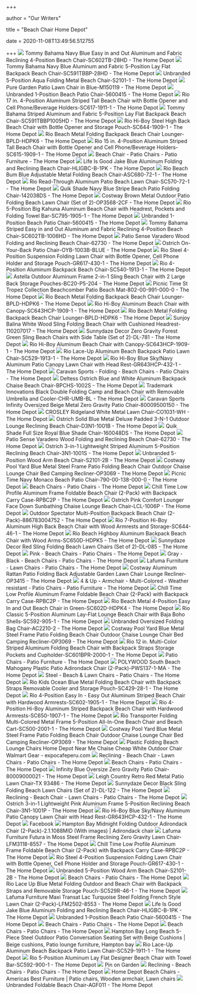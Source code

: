 +++
        
author = "Our Writers"
        
title = "Beach Chair Home Depot"
        
date = 2020-11-08T13:49:56.512755
        
+++
[ ![](https://images.homedepot-static.com/productImages/7abc687a-1785-424f-a9e6-8e70c91826e2/svn/tommy-bahama-navy-blue-tommy-bahama-beach-chairs-sc602tb-28hd-64_1000.jpg)](https://images.homedepot-static.com/productImages/7abc687a-1785-424f-a9e6-8e70c91826e2/svn/tommy-bahama-navy-blue-tommy-bahama-beach-chairs-sc602tb-28hd-64_1000.jpg) Tommy Bahama Navy Blue Easy in and Out Aluminum and Fabric Reclining  4-Position Beach Chair-SC602TB-28HD - The Home Depot
[ ![](https://images.homedepot-static.com/productImages/b0b07f32-b19e-45b7-a885-b3b8f3c4c02a/svn/tommy-bahama-navy-blue-tommy-bahama-beach-chairs-sc591tbbp-28hd-64_1000.jpg)](https://images.homedepot-static.com/productImages/b0b07f32-b19e-45b7-a885-b3b8f3c4c02a/svn/tommy-bahama-navy-blue-tommy-bahama-beach-chairs-sc591tbbp-28hd-64_1000.jpg) Tommy Bahama Navy Blue Aluminum and Fabric 5-Position Lay Flat Backpack Beach  Chair-SC591TBBP-28HD - The Home Depot
[ ![](https://images.homedepot-static.com/productImages/0fa35061-5261-489e-a8c7-78ae05ed0666/svn/aqua-beach-chairs-s2101-1-64_1000.jpg)](https://images.homedepot-static.com/productImages/0fa35061-5261-489e-a8c7-78ae05ed0666/svn/aqua-beach-chairs-s2101-1-64_1000.jpg) Unbranded 5-Position Aqua Folding Metal Beach Chair-S2101-1 - The Home Depot
[ ![](https://images.homedepot-static.com/productImages/6109f7b3-437c-41f9-804f-97aa0c8e1dfb/svn/blue-pure-garden-beach-chairs-m150119-64_600.jpg)](https://images.homedepot-static.com/productImages/6109f7b3-437c-41f9-804f-97aa0c8e1dfb/svn/blue-pure-garden-beach-chairs-m150119-64_600.jpg) Pure Garden Patio Lawn Chair in Blue-M150119 - The Home Depot
[ ![](https://images.homedepot-static.com/productImages/f62dfc41-d408-40fe-a9ed-f647a446c0d7/svn/red-blue-beach-chairs-5600415-64_1000.jpg)](https://images.homedepot-static.com/productImages/f62dfc41-d408-40fe-a9ed-f647a446c0d7/svn/red-blue-beach-chairs-5600415-64_1000.jpg) Unbranded 1-Position Beach Patio Chair-5600415 - The Home Depot
[ ![](https://images.homedepot-static.com/productImages/0dcf6a8e-50f3-4966-ae2c-04bb6b1001de/svn/multi-rio-beach-chairs-sc617-1911-1-64_600.jpg)](https://images.homedepot-static.com/productImages/0dcf6a8e-50f3-4966-ae2c-04bb6b1001de/svn/multi-rio-beach-chairs-sc617-1911-1-64_600.jpg) Rio 17 in. 4-Position Aluminum Striped Tall Beach Chair with Bottle Opener  and Cell Phone/Beverage Holders-SC617-1911-1 - The Home Depot
[ ![](https://images.homedepot-static.com/productImages/7798b020-e9e5-4437-9e24-99dbca8c26a6/svn/tommy-bahama-striped-tommy-bahama-beach-chairs-sc591tbbp1005hd-64_1000.jpg)](https://images.homedepot-static.com/productImages/7798b020-e9e5-4437-9e24-99dbca8c26a6/svn/tommy-bahama-striped-tommy-bahama-beach-chairs-sc591tbbp1005hd-64_1000.jpg) Tommy Bahama Striped Aluminum and Fabric 5-Position Lay Flat Backpack Beach  Chair-SC591TBBP1005HD - The Home Depot
[ ![](https://images.homedepot-static.com/productImages/17a0065c-3354-4ac4-be70-b691a8d6776b/svn/multi-rio-beach-chairs-sc644-1909-1-64_600.jpg)](https://images.homedepot-static.com/productImages/17a0065c-3354-4ac4-be70-b691a8d6776b/svn/multi-rio-beach-chairs-sc644-1909-1-64_600.jpg) Rio Hi-Boy Steel High Back Beach Chair with Bottle Opener and Storage  Pouch-SC644-1909-1 - The Home Depot
[ ![](https://images.homedepot-static.com/productImages/075edc66-2251-469a-83fb-172696cf7592/svn/blue-with-yellow-stripe-rio-beach-beach-chairs-bpld-hdpk6-64_1000.jpg)](https://images.homedepot-static.com/productImages/075edc66-2251-469a-83fb-172696cf7592/svn/blue-with-yellow-stripe-rio-beach-beach-chairs-bpld-hdpk6-64_1000.jpg) Rio Beach Metal Folding Backpack Beach Chair Lounger-BPLD-HDPK6 - The Home  Depot
[ ![](https://images.homedepot-static.com/productImages/2409b42c-4446-4524-900d-1b419dd348e6/svn/multi-rio-beach-chairs-sc615-1909-1-64_600.jpg)](https://images.homedepot-static.com/productImages/2409b42c-4446-4524-900d-1b419dd348e6/svn/multi-rio-beach-chairs-sc615-1909-1-64_600.jpg) Rio 15 in. 4-Position Aluminum Striped Tall Beach Chair with Bottle Opener  and Cell Phone/Beverage Holders-SC615-1909-1 - The Home Depot
[ ![](https://images.homedepot-static.com/catalog/productImages/300/92/92135b8d-22b0-4d31-a3b5-f037cd41b288_300.jpg)](https://images.homedepot-static.com/catalog/productImages/300/92/92135b8d-22b0-4d31-a3b5-f037cd41b288_300.jpg) Beach Chair - Patio Chairs - Patio Furniture - The Home Depot
[ ![](https://images.homedepot-static.com/productImages/3f5b7b2a-43b9-43ec-8d19-4cee5323f3df/svn/silver-life-is-good-beach-chairs-hligbc-b-1pk-64_600.jpg)](https://images.homedepot-static.com/productImages/3f5b7b2a-43b9-43ec-8d19-4cee5323f3df/svn/silver-life-is-good-beach-chairs-hligbc-b-1pk-64_600.jpg) Life Is Good Jake Blue Aluminum Folding and Reclining Beach Chair-HLIGBC-B-1PK  - The Home Depot
[ ![](https://images.homedepot-static.com/productImages/77fd727a-9b37-4ebe-8c17-9d373c51814b/svn/blue-rio-beach-chairs-asc680-72-1-64_600.jpg)](https://images.homedepot-static.com/productImages/77fd727a-9b37-4ebe-8c17-9d373c51814b/svn/blue-rio-beach-chairs-asc680-72-1-64_600.jpg) Rio Beach Bum Blue Adjustable Metal Folding Beach Chair-ASC680-72-1 - The Home  Depot
[ ![](https://images.homedepot-static.com/productImages/aa8398df-c319-490a-bd1a-06bf4e3cac16/svn/turquoise-rio-beach-chairs-sc570-72-1-64_600.jpg)](https://images.homedepot-static.com/productImages/aa8398df-c319-490a-bd1a-06bf4e3cac16/svn/turquoise-rio-beach-chairs-sc570-72-1-64_600.jpg) Rio Read-Through Aluminum Patio Beach Lawn Chair-SC570-72-1 - The Home Depot
[ ![](https://images.homedepot-static.com/productImages/79899fa1-e4a2-496a-9463-21040f2a1ca3/svn/navy-blue-quik-shade-beach-chairs-142038ds-64_1000.jpg)](https://images.homedepot-static.com/productImages/79899fa1-e4a2-496a-9463-21040f2a1ca3/svn/navy-blue-quik-shade-beach-chairs-142038ds-64_1000.jpg) Quik Shade Navy Blue Stripe Beach Patio Folding Chair-142038DS - The Home  Depot
[ ![](https://images.homedepot-static.com/productImages/2e4b0813-51f1-4396-b541-0978e4f5587e/svn/brown-costway-beach-chairs-op3568-2cf-64_600.jpg)](https://images.homedepot-static.com/productImages/2e4b0813-51f1-4396-b541-0978e4f5587e/svn/brown-costway-beach-chairs-op3568-2cf-64_600.jpg) Costway Brown Metal Outdoor Patio Folding Beach Lawn Chair (Set of  2)-OP3568-2CF - The Home Depot
[ ![](https://images.homedepot-static.com/productImages/3120e4a0-eea7-40f2-9310-12d937a1dfbb/svn/multi-rio-beach-chairs-sc795-1905-1-64_600.jpg)](https://images.homedepot-static.com/productImages/3120e4a0-eea7-40f2-9310-12d937a1dfbb/svn/multi-rio-beach-chairs-sc795-1905-1-64_600.jpg) Rio 5-Position Big Kahuna Aluminum Beach Chair with Headrest, Pockets and  Folding Towel Bar-SC795-1905-1 - The Home Depot
[ ![](https://images.homedepot-static.com/productImages/5b7b59a4-3968-4c2b-8ce7-b96255f4c24e/svn/red-blue-beach-chairs-5600415-40_600.jpg)](https://images.homedepot-static.com/productImages/5b7b59a4-3968-4c2b-8ce7-b96255f4c24e/svn/red-blue-beach-chairs-5600415-40_600.jpg) Unbranded 1-Position Beach Patio Chair-5600415 - The Home Depot
[ ![](https://images.homedepot-static.com/productImages/954a8a28-ff59-4945-acbd-41cce2e72c80/svn/tommy-bahama-striped-tommy-bahama-beach-chairs-sc602tb-1006hd-64_1000.jpg)](https://images.homedepot-static.com/productImages/954a8a28-ff59-4945-acbd-41cce2e72c80/svn/tommy-bahama-striped-tommy-bahama-beach-chairs-sc602tb-1006hd-64_1000.jpg) Tommy Bahama Striped Easy in and Out Aluminum and Fabric Reclining  4-Position Beach Chair-SC602TB-1006HD - The Home Depot
[ ![](https://images.homedepot-static.com/productImages/81319350-594d-4589-be75-30f17623393c/svn/finished-wood-patio-sense-beach-chairs-62730-64_1000.jpg)](https://images.homedepot-static.com/productImages/81319350-594d-4589-be75-30f17623393c/svn/finished-wood-patio-sense-beach-chairs-62730-64_1000.jpg) Patio Sense Varadero Wood Folding and Reclining Beach Chair-62730 - The Home  Depot
[ ![](https://images.homedepot-static.com/productImages/52f216cc-39da-4e17-93fe-94efe6677a8b/svn/blue-ostrich-camping-chairs-oyb-1003b-blue-64_1000.jpg)](https://images.homedepot-static.com/productImages/52f216cc-39da-4e17-93fe-94efe6677a8b/svn/blue-ostrich-camping-chairs-oyb-1003b-blue-64_1000.jpg) Ostrich On-Your-Back Patio Chair-OYB-1003B-BLUE - The Home Depot
[ ![](https://images.homedepot-static.com/productImages/eed8bf74-ff11-4628-adc9-d35b31cd09a1/svn/charcoal-oxblood-rio-beach-chairs-gr617-430-1-64_600.jpg)](https://images.homedepot-static.com/productImages/eed8bf74-ff11-4628-adc9-d35b31cd09a1/svn/charcoal-oxblood-rio-beach-chairs-gr617-430-1-64_600.jpg) Rio Steel 4-Position Suspension Folding Lawn Chair with Bottle Opener, Cell  Phone Holder and Storage Pouch-GR617-430-1 - The Home Depot
[ ![](https://images.homedepot-static.com/productImages/4447943c-e7cb-446f-953f-d9b0add26ea8/svn/blue-rio-beach-chairs-sc540-1913-1-64_600.jpg)](https://images.homedepot-static.com/productImages/4447943c-e7cb-446f-953f-d9b0add26ea8/svn/blue-rio-beach-chairs-sc540-1913-1-64_600.jpg) Rio 4-Position Aluminum Backpack Beach Chair-SC540-1913-1 - The Home Depot
[ ![](https://images.homedepot-static.com/productImages/76d68624-e84b-4e19-b545-40c1b8a117f8/svn/aluminum-astella-beach-chairs-bc20-p5-204-64_600.jpg)](https://images.homedepot-static.com/productImages/76d68624-e84b-4e19-b545-40c1b8a117f8/svn/aluminum-astella-beach-chairs-bc20-p5-204-64_600.jpg) Astella Outdoor Aluminum Frame 2-in-1 Sling Beach Chair with 2 Large Back  Storage Pouches-BC20-P5-204 - The Home Depot
[ ![](https://images.homedepot-static.com/productImages/afad7e8a-efeb-4d15-adfa-fb5156df4f23/svn/blue-picnic-time-beach-chairs-802-00-991-000-0-64_1000.jpg)](https://images.homedepot-static.com/productImages/afad7e8a-efeb-4d15-adfa-fb5156df4f23/svn/blue-picnic-time-beach-chairs-802-00-991-000-0-64_1000.jpg) Picnic Time St Tropez Collection Beachcomber Patio Beach  Mat-802-00-991-000-0 - The Home Depot
[ ![](https://images.homedepot-static.com/productImages/9e57de3a-c143-430a-8d32-23ce6579ee3c/svn/blue-with-yellow-stripe-rio-beach-beach-chairs-bpld-hdpk6-e1_600.jpg)](https://images.homedepot-static.com/productImages/9e57de3a-c143-430a-8d32-23ce6579ee3c/svn/blue-with-yellow-stripe-rio-beach-beach-chairs-bpld-hdpk6-e1_600.jpg) Rio Beach Metal Folding Backpack Beach Chair Lounger-BPLD-HDPK6 - The Home  Depot
[ ![](https://images.homedepot-static.com/productImages/7db3179c-5dd5-4535-a058-cd9489695242/svn/multi-rio-beach-chairs-sc643hcp-1909-1-64_600.jpg)](https://images.homedepot-static.com/productImages/7db3179c-5dd5-4535-a058-cd9489695242/svn/multi-rio-beach-chairs-sc643hcp-1909-1-64_600.jpg) Rio Hi-Boy Aluminum Beach Chair with Canopy-SC643HCP-1909-1 - The Home Depot
[ ![](https://images.homedepot-static.com/productImages/d803af8f-e8b9-4722-9631-d8e87260383a/svn/blue-with-yellow-stripe-rio-beach-beach-chairs-bpld-hdpk6-c3_600.jpg)](https://images.homedepot-static.com/productImages/d803af8f-e8b9-4722-9631-d8e87260383a/svn/blue-with-yellow-stripe-rio-beach-beach-chairs-bpld-hdpk6-c3_600.jpg) Rio Beach Metal Folding Backpack Beach Chair Lounger-BPLD-HDPK6 - The Home  Depot
[ ![](https://images.homedepot-static.com/productImages/efccb333-1d4d-496f-92f0-c26e8c93e5ce/svn/multi-colored-sunjoy-beach-chairs-110207017-64_600.jpg)](https://images.homedepot-static.com/productImages/efccb333-1d4d-496f-92f0-c26e8c93e5ce/svn/multi-colored-sunjoy-beach-chairs-110207017-64_600.jpg) Sunjoy Balina White Wood Sling Folding Beach Chair with Cushioned  Headrest-110207017 - The Home Depot
[ ![](https://images.homedepot-static.com/productImages/d383eff7-0191-4ab3-b488-7c68612341b6/svn/forest-green-sunnydaze-decor-beach-chairs-dl-781-64_600.jpg)](https://images.homedepot-static.com/productImages/d383eff7-0191-4ab3-b488-7c68612341b6/svn/forest-green-sunnydaze-decor-beach-chairs-dl-781-64_600.jpg) Sunnydaze Decor Zero Gravity Forest Green Sling Beach Chairs with Side  Table (Set of 2)-DL-781 - The Home Depot
[ ![](https://images.homedepot-static.com/productImages/6991e38d-5485-4ac6-9c8e-611170846e23/svn/multi-rio-beach-chairs-sc643hcp-1909-1-e1_600.jpg)](https://images.homedepot-static.com/productImages/6991e38d-5485-4ac6-9c8e-611170846e23/svn/multi-rio-beach-chairs-sc643hcp-1909-1-e1_600.jpg) Rio Hi-Boy Aluminum Beach Chair with Canopy-SC643HCP-1909-1 - The Home Depot
[ ![](https://images.homedepot-static.com/productImages/4668a4a6-9049-4803-9531-e8aa22a75292/svn/blue-rio-beach-chairs-sc529-1913-1-64_1000.jpg)](https://images.homedepot-static.com/productImages/4668a4a6-9049-4803-9531-e8aa22a75292/svn/blue-rio-beach-chairs-sc529-1913-1-64_1000.jpg) Rio Lace-Up Aluminum Beach Backpack Patio Lawn Chair-SC529-1913-1 - The Home  Depot
[ ![](https://images.homedepot-static.com/productImages/12670167-5abe-4860-bd7e-f67feffdbf1b/svn/blue-sky-navy-rio-beach-chairs-gr643hcp-432-1-64_600.jpg)](https://images.homedepot-static.com/productImages/12670167-5abe-4860-bd7e-f67feffdbf1b/svn/blue-sky-navy-rio-beach-chairs-gr643hcp-432-1-64_600.jpg) Rio Hi-Boy Blue Sky/Navy Aluminum Patio Canopy Lawn Chair with Head  Rest-GR643HCP-432-1 - The Home Depot
[ ![](https://images.homedepot-static.com/productImages/ff07cc8f-6536-4dc2-af2c-d2e65997d23b/svn/beige-caravan-sports-beach-chairs-zgl01151-64_1000.jpg)](https://images.homedepot-static.com/productImages/ff07cc8f-6536-4dc2-af2c-d2e65997d23b/svn/beige-caravan-sports-beach-chairs-zgl01151-64_1000.jpg) Caravan Sports - Folding - Beach Chairs - Patio Chairs - The Home Depot
[ ![](https://images.homedepot-static.com/productImages/2243de14-a6d8-4c97-a8b4-22d5463ea2d7/svn/blue-and-white-deltess-beach-chairs-bpchs-1002s-c3_600.jpg)](https://images.homedepot-static.com/productImages/2243de14-a6d8-4c97-a8b4-22d5463ea2d7/svn/blue-and-white-deltess-beach-chairs-bpchs-1002s-c3_600.jpg) Deltess Ostrich Blue and White Aluminum Backpack Chaise Beach Chair-BPCHS-1002S  - The Home Depot
[ ![](https://images.homedepot-static.com/productImages/52dc608f-23c6-4870-96b1-e683721d6fa9/svn/black-trademark-innovations-camping-chairs-chr-umb-bl-64_1000.jpg)](https://images.homedepot-static.com/productImages/52dc608f-23c6-4870-96b1-e683721d6fa9/svn/black-trademark-innovations-camping-chairs-chr-umb-bl-64_1000.jpg) Trademark Innovations Black Double Folding Camp and Beach Chair with  Removable Umbrella and Cooler-CHR-UMB-BL - The Home Depot
[ ![](https://images.homedepot-static.com/productImages/a21ef1a5-9cc5-4637-8df0-455163ff26f3/svn/beige-caravan-sports-beach-chairs-80009500150-64_600.jpg)](https://images.homedepot-static.com/productImages/a21ef1a5-9cc5-4637-8df0-455163ff26f3/svn/beige-caravan-sports-beach-chairs-80009500150-64_600.jpg) Caravan Sports Infinity Oversized Beige Metal Zero Gravity Patio Chair-80009500150  - The Home Depot
[ ![](https://images.homedepot-static.com/productImages/91037196-1194-4c02-bbcf-fc5a404ee568/svn/white-crosley-beach-chairs-co1031-wh-64_600.jpg)](https://images.homedepot-static.com/productImages/91037196-1194-4c02-bbcf-fc5a404ee568/svn/white-crosley-beach-chairs-co1031-wh-64_600.jpg) CROSLEY Ridgeland White Metal Lawn Chair-CO1031-WH - The Home Depot
[ ![](https://images.homedepot-static.com/productImages/938890fe-1654-47ae-9d85-440ccaf2e010/svn/blue-ostrich-beach-chairs-d3n1-1001b-64_600.jpg)](https://images.homedepot-static.com/productImages/938890fe-1654-47ae-9d85-440ccaf2e010/svn/blue-ostrich-beach-chairs-d3n1-1001b-64_600.jpg) Ostrich Solid Blue Metal Deluxe Padded 3-N-1 Outdoor Lounge Reclining Beach  Chair-D3N1-1001B - The Home Depot
[ ![](https://images.homedepot-static.com/productImages/e98f93a2-fc3d-44c7-a0a5-523b4df7e483/svn/blue-quik-shade-camping-chairs-160048ds-64_600.jpg)](https://images.homedepot-static.com/productImages/e98f93a2-fc3d-44c7-a0a5-523b4df7e483/svn/blue-quik-shade-camping-chairs-160048ds-64_600.jpg) Quik Shade Full Size Royal Blue Shade Chair-160048DS - The Home Depot
[ ![](https://images.homedepot-static.com/productImages/fdc25451-8d47-4f6b-9122-467751f7cb49/svn/finished-wood-patio-sense-beach-chairs-62730-c3_600.jpg)](https://images.homedepot-static.com/productImages/fdc25451-8d47-4f6b-9122-467751f7cb49/svn/finished-wood-patio-sense-beach-chairs-62730-c3_600.jpg) Patio Sense Varadero Wood Folding and Reclining Beach Chair-62730 - The Home  Depot
[ ![](https://images.homedepot-static.com/productImages/13327614-9374-46e8-adaf-d21cee4a54d0/svn/stripes-ostrich-beach-chairs-3n1-1001s-64_600.jpg)](https://images.homedepot-static.com/productImages/13327614-9374-46e8-adaf-d21cee4a54d0/svn/stripes-ostrich-beach-chairs-3n1-1001s-64_600.jpg) Ostrich 3-in-1 Lightweight Striped Aluminum 5-Position Reclining Beach Chair-3N1-1001S  - The Home Depot
[ ![](https://images.homedepot-static.com/productImages/1bf553bf-dd3f-492e-8b49-d6a06f8b2f6e/svn/shiny-beach-chairs-s2101-2b-e1_600.jpg)](https://images.homedepot-static.com/productImages/1bf553bf-dd3f-492e-8b49-d6a06f8b2f6e/svn/shiny-beach-chairs-s2101-2b-e1_600.jpg) Unbranded 5-Position Wood Arm Beach Chair-S2101-2B - The Home Depot
[ ![](https://images.homedepot-static.com/productImages/7361c3ba-5c14-4704-8cf8-c458f1cafd1c/svn/blue-costway-beach-chairs-op3069-64_600.jpg)](https://images.homedepot-static.com/productImages/7361c3ba-5c14-4704-8cf8-c458f1cafd1c/svn/blue-costway-beach-chairs-op3069-64_600.jpg) Costway Pool Yard Blue Metal Steel Frame Patio Folding Beach Chair Outdoor  Chaise Lounge Chair Bed Camping Recliner-OP3069 - The Home Depot
[ ![](https://images.homedepot-static.com/productImages/79d5c1d3-9a44-4f5e-a8d0-a56b13fe03c8/svn/navy-picnic-time-beach-chairs-790-00-138-000-0-64_600.jpg)](https://images.homedepot-static.com/productImages/79d5c1d3-9a44-4f5e-a8d0-a56b13fe03c8/svn/navy-picnic-time-beach-chairs-790-00-138-000-0-64_600.jpg) Picnic Time Navy Monaco Beach Patio Chair-790-00-138-000-0 - The Home Depot
[ ![](https://images.homedepot-static.com/productImages/810d6a70-de11-46b6-a816-af8c7e97b239/svn/charcoal-oxblood-rio-beach-chairs-gr643hcp-430-1-64_400.jpg)](https://images.homedepot-static.com/productImages/810d6a70-de11-46b6-a816-af8c7e97b239/svn/charcoal-oxblood-rio-beach-chairs-gr643hcp-430-1-64_400.jpg) Beach Chairs - Patio Chairs - The Home Depot
[ ![](https://images.homedepot-static.com/productImages/4e713510-cfb5-4ded-8c2d-94c0890b7f67/svn/orange-grey-chill-time-beach-chairs-rpbc2p-64_600.jpg)](https://images.homedepot-static.com/productImages/4e713510-cfb5-4ded-8c2d-94c0890b7f67/svn/orange-grey-chill-time-beach-chairs-rpbc2p-64_600.jpg) Chill Time Low Profile Aluminum Frame Foldable Beach Chair (2-Pack) with  Backpack Carry Case-RPBC2P - The Home Depot
[ ![](https://images.homedepot-static.com/productImages/bfa56ea6-8a9b-4302-bc5f-9ea4776230bd/svn/pink-ostrich-beach-chairs-lcl-1006p-c3_600.jpg)](https://images.homedepot-static.com/productImages/bfa56ea6-8a9b-4302-bc5f-9ea4776230bd/svn/pink-ostrich-beach-chairs-lcl-1006p-c3_600.jpg) Ostrich Pink Comfort Lounger Face Down Sunbathing Chaise Lounge Beach Chair-LCL-1006P  - The Home Depot
[ ![](https://images.homedepot-static.com/productImages/b861f3ab-4eb0-49d0-897e-598ece62197d/svn/blue-outdoor-spectator-camping-chairs-886783004752-4f_600.jpg)](https://images.homedepot-static.com/productImages/b861f3ab-4eb0-49d0-897e-598ece62197d/svn/blue-outdoor-spectator-camping-chairs-886783004752-4f_600.jpg) Outdoor Spectator Multi-Position Backpack Beach Chair (2-Pack)-886783004752  - The Home Depot
[ ![](https://images.homedepot-static.com/productImages/bb7b0ba0-cba8-4a7f-b729-2b4d911b97af/svn/blue-rio-beach-chairs-sc644-46-1-4f_600.jpg)](https://images.homedepot-static.com/productImages/bb7b0ba0-cba8-4a7f-b729-2b4d911b97af/svn/blue-rio-beach-chairs-sc644-46-1-4f_600.jpg) Rio 7-Position Hi-Boy Aluminum High Back Beach Chair with Wood Armrests and  Storage-SC644-46-1 - The Home Depot
[ ![](https://images.homedepot-static.com/productImages/7d159f18-bc6e-45e0-aee4-8954ed39ed4b/svn/striped-blue-and-green-rio-beach-beach-chairs-sc650d-hdpk5-64_600.jpg)](https://images.homedepot-static.com/productImages/7d159f18-bc6e-45e0-aee4-8954ed39ed4b/svn/striped-blue-and-green-rio-beach-beach-chairs-sc650d-hdpk5-64_600.jpg) Rio Beach Highboy Aluminum Backpack Beach Chair with Wood Arms-SC650D-HDPK5  - The Home Depot
[ ![](https://images.homedepot-static.com/productImages/7ce78589-ec7e-4ff7-b024-aeb63ab1c599/svn/red-sunnydaze-decor-beach-chairs-dl-085-64_600.jpg)](https://images.homedepot-static.com/productImages/7ce78589-ec7e-4ff7-b024-aeb63ab1c599/svn/red-sunnydaze-decor-beach-chairs-dl-085-64_600.jpg) Sunnydaze Decor Red Sling Folding Beach Lawn Chairs (Set of 2)-DL-085 - The Home  Depot
[ ![](https://images.homedepot-static.com/productImages/2d093e43-b587-48a2-b592-ee723136dc31/svn/magnolia-light-pink-grey-beach-chairs-lfm2502-9269-64_400.jpg)](https://images.homedepot-static.com/productImages/2d093e43-b587-48a2-b592-ee723136dc31/svn/magnolia-light-pink-grey-beach-chairs-lfm2502-9269-64_400.jpg) Pink - Beach Chairs - Patio Chairs - The Home Depot
[ ![](https://images.homedepot-static.com/productImages/6ab26861-dc0b-46ae-90c6-8d6c5a10797a/svn/grey-beach-chairs-80009000122-64_400_compressed.jpg)](https://images.homedepot-static.com/productImages/6ab26861-dc0b-46ae-90c6-8d6c5a10797a/svn/grey-beach-chairs-80009000122-64_400_compressed.jpg) Gray - Black - Beach Chairs - Patio Chairs - The Home Depot
[ ![](https://images.homedepot-static.com/productImages/b93536e5-95ec-4882-9339-c9ee68df2512/svn/seigle-beige-lafuma-furniture-beach-chairs-lfm4023-8548-64_400_compressed.jpg)](https://images.homedepot-static.com/productImages/b93536e5-95ec-4882-9339-c9ee68df2512/svn/seigle-beige-lafuma-furniture-beach-chairs-lfm4023-8548-64_400_compressed.jpg) Lafuma Furniture - Lawn Chairs - Patio Chairs - The Home Depot
[ ![](https://images.homedepot-static.com/productImages/cce74250-2849-4ea1-b4e0-579b49b8083d/svn/brown-costway-beach-chairs-op3415-64_1000.jpg)](https://images.homedepot-static.com/productImages/cce74250-2849-4ea1-b4e0-579b49b8083d/svn/brown-costway-beach-chairs-op3415-64_1000.jpg) Costway Aluminum Rattan Patio Folding Back Adjustable Garden Lawn Chair  Lounge Recliner-OP3415 - The Home Depot
[ ![](https://images.homedepot-static.com/productImages/13c3aad4-3780-4896-8234-e4f24861c737/svn/blue-red-stripe-rio-beach-chairs-abpl-1614-1-64_400_compressed.jpg)](https://images.homedepot-static.com/productImages/13c3aad4-3780-4896-8234-e4f24861c737/svn/blue-red-stripe-rio-beach-chairs-abpl-1614-1-64_400_compressed.jpg) 4 & Up - Armchair - Multi-Colored - Weather resistant - Patio Chairs -  Patio Furniture - The Home Depot
[ ![](https://images.homedepot-static.com/productImages/d09017dd-dfec-448d-8747-ca455d0ff605/svn/orange-grey-chill-time-beach-chairs-rpbc2p-e1_600.jpg)](https://images.homedepot-static.com/productImages/d09017dd-dfec-448d-8747-ca455d0ff605/svn/orange-grey-chill-time-beach-chairs-rpbc2p-e1_600.jpg) Chill Time Low Profile Aluminum Frame Foldable Beach Chair (2-Pack) with  Backpack Carry Case-RPBC2P - The Home Depot
[ ![](https://images.homedepot-static.com/productImages/13185216-1ca8-4563-8721-f114a2144a1d/svn/green-rio-beach-beach-chairs-sc602d-hdpk4-64_600.jpg)](https://images.homedepot-static.com/productImages/13185216-1ca8-4563-8721-f114a2144a1d/svn/green-rio-beach-beach-chairs-sc602d-hdpk4-64_600.jpg) Rio Beach Metal 4-Position Easy In and Out Beach Chair in  Green-SC602D-HDPK4 - The Home Depot
[ ![](https://images.homedepot-static.com/productImages/28cde3f6-a971-4b37-927e-922ba78872d7/svn/multi-rio-beach-chairs-sc592-905-1-64_600.jpg)](https://images.homedepot-static.com/productImages/28cde3f6-a971-4b37-927e-922ba78872d7/svn/multi-rio-beach-chairs-sc592-905-1-64_600.jpg) Rio Classic 5-Position Aluminum Lay-Flat Lounge Beach Chair with Baja Boho  Shells-SC592-905-1 - The Home Depot
[ ![](https://images.homedepot-static.com/productImages/c4a3eb3b-d022-43e7-8805-6382d7f0f4b5/svn/sliver-gery-camping-chairs-ac2210-2-e1_600.jpg)](https://images.homedepot-static.com/productImages/c4a3eb3b-d022-43e7-8805-6382d7f0f4b5/svn/sliver-gery-camping-chairs-ac2210-2-e1_600.jpg) Unbranded Oversized Folding Bag Chair-AC2210-2 - The Home Depot
[ ![](https://images.homedepot-static.com/productImages/b257dfe6-4dea-4b3f-93c1-b81838cb4d99/svn/blue-costway-beach-chairs-op3069-66_600.jpg)](https://images.homedepot-static.com/productImages/b257dfe6-4dea-4b3f-93c1-b81838cb4d99/svn/blue-costway-beach-chairs-op3069-66_600.jpg) Costway Pool Yard Blue Metal Steel Frame Patio Folding Beach Chair Outdoor  Chaise Lounge Chair Bed Camping Recliner-OP3069 - The Home Depot
[ ![](https://images.homedepot-static.com/productImages/fa742fa6-8fae-44a1-bf88-0a17fdad849a/svn/multi-colored-rio-beach-chairs-sc601bpr-2000-1-64_600.jpg)](https://images.homedepot-static.com/productImages/fa742fa6-8fae-44a1-bf88-0a17fdad849a/svn/multi-colored-rio-beach-chairs-sc601bpr-2000-1-64_600.jpg) Rio 12 in. Multi-Color Striped Aluminum Folding Beach Chair with Backpack  Straps Storage Pockets and Cupholder-SC601BPR-2000-1 - The Home Depot
[ ![](https://contentgrid.homedepot-static.com/hdus/en_US/DTCCOMNEW/fetch/FetchRules/PLP_Banner_PartialGroup/Outdoors/chairs-adirondack-2019-e.png)](https://contentgrid.homedepot-static.com/hdus/en_US/DTCCOMNEW/fetch/FetchRules/PLP_Banner_PartialGroup/Outdoors/chairs-adirondack-2019-e.png) Patio Chairs - Patio Furniture - The Home Depot
[ ![](https://images.homedepot-static.com/productImages/533e2440-a613-4929-ba25-fa1355a1cb4d/svn/polywood-plastic-adirondack-chairs-pws137-1-ma-64_1000.jpg)](https://images.homedepot-static.com/productImages/533e2440-a613-4929-ba25-fa1355a1cb4d/svn/polywood-plastic-adirondack-chairs-pws137-1-ma-64_1000.jpg) POLYWOOD South Beach Mahogany Plastic Patio Adirondack Chair  (2-Pack)-PWS137-1-MA - The Home Depot
[ ![](https://images.homedepot-static.com/productImages/bde5e203-3cfc-4ffc-9dde-cbe5163bcec8/svn/silver-beach-lawn-chairs-sc591tbbp-46-6-64_1000.jpg)](https://images.homedepot-static.com/productImages/bde5e203-3cfc-4ffc-9dde-cbe5163bcec8/svn/silver-beach-lawn-chairs-sc591tbbp-46-6-64_1000.jpg) Steel - Beach & Lawn Chairs - Patio Chairs - The Home Depot
[ ![](https://images.homedepot-static.com/productImages/8c13a032-0b69-4734-817b-2986cecf9ca9/svn/ocean-blue-rio-beach-chairs-sc429-28-1-64_600.jpg)](https://images.homedepot-static.com/productImages/8c13a032-0b69-4734-817b-2986cecf9ca9/svn/ocean-blue-rio-beach-chairs-sc429-28-1-64_600.jpg) Rio Kids Ocean Blue Metal Folding Beach Chair with Backpack Straps  Removable Cooler and Storage Pouch-SC429-28-1 - The Home Depot
[ ![](https://images.homedepot-static.com/productImages/66d8682b-492a-4f87-ac47-0e1e3eb9fe2e/svn/multi-rio-beach-chairs-sc602-1905-1-64_600.jpg)](https://images.homedepot-static.com/productImages/66d8682b-492a-4f87-ac47-0e1e3eb9fe2e/svn/multi-rio-beach-chairs-sc602-1905-1-64_600.jpg) Rio 4-Position Easy In - Easy Out Aluminum Striped Beach Chair with  Hardwood Armrests-SC602-1905-1 - The Home Depot
[ ![](https://images.homedepot-static.com/productImages/688d8b1f-9fcb-42ad-90bc-2289f21871a5/svn/multi-rio-beach-chairs-sc650-1907-1-64_600.jpg)](https://images.homedepot-static.com/productImages/688d8b1f-9fcb-42ad-90bc-2289f21871a5/svn/multi-rio-beach-chairs-sc650-1907-1-64_600.jpg) Rio 4-Position Hi-Boy Aluminum Striped Backpack Beach Chair with Hardwood  Armrests-SC650-1907-1 - The Home Depot
[ ![](https://images.homedepot-static.com/productImages/074ccf87-b017-4aca-85d3-05fd27663581/svn/multi-rio-beach-chairs-sc500-2001-1-64_600.jpg)](https://images.homedepot-static.com/productImages/074ccf87-b017-4aca-85d3-05fd27663581/svn/multi-rio-beach-chairs-sc500-2001-1-64_600.jpg) Rio Transporter Folding Multi-Colored Metal Frame 5-Position All-In-One Beach  Chair and Beach Cart-SC500-2001-1 - The Home Depot
[ ![](https://images.homedepot-static.com/productImages/fe1c6382-8e21-4ae8-b52d-cb3ff451a1cd/svn/blue-costway-beach-chairs-op3069-1f_600.jpg)](https://images.homedepot-static.com/productImages/fe1c6382-8e21-4ae8-b52d-cb3ff451a1cd/svn/blue-costway-beach-chairs-op3069-1f_600.jpg) Costway Pool Yard Blue Metal Steel Frame Patio Folding Beach Chair Outdoor  Chaise Lounge Chair Bed Camping Recliner-OP3069 - The Home Depot
[ ![](https://www.expocafeperu.com/w/2020/07/plastic-folding-beach-lounge-chairs-home-depot-near-me-chaise-cheap-white-outdoor-chair-walmart.jpg)](https://www.expocafeperu.com/w/2020/07/plastic-folding-beach-lounge-chairs-home-depot-near-me-chaise-cheap-white-outdoor-chair-walmart.jpg) Plastic Folding Beach Lounge Chairs Home Depot Near Me Chaise Cheap White  Outdoor Chair Walmart Gear - expocafeperu.com
[ ![](https://images.homedepot-static.com/productImages/08090016-81cd-4b62-a787-3ad1ee13a324/svn/moss-lafuma-furniture-beach-chairs-lfm2863-8557-64_1000.jpg)](https://images.homedepot-static.com/productImages/08090016-81cd-4b62-a787-3ad1ee13a324/svn/moss-lafuma-furniture-beach-chairs-lfm2863-8557-64_1000.jpg) Reclining - Beach Chair - Lawn Chairs - Patio Chairs - The Home Depot
[ ![](https://images.homedepot-static.com/productImages/a7aa2416-3979-48c5-91f9-83677911f869/svn/beige-pure-garden-beach-chairs-m150117-64_400.jpg)](https://images.homedepot-static.com/productImages/a7aa2416-3979-48c5-91f9-83677911f869/svn/beige-pure-garden-beach-chairs-m150117-64_400.jpg) Beach Chairs - Patio Chairs - The Home Depot
[ ![](https://images.homedepot-static.com/productImages/2362ce0e-3a42-4a4d-83e1-9a07745923e3/svn/blue-beach-chairs-80009000021-64_600.jpg)](https://images.homedepot-static.com/productImages/2362ce0e-3a42-4a4d-83e1-9a07745923e3/svn/blue-beach-chairs-80009000021-64_600.jpg) Infinity Blue Oversize Zero Gravity Patio Chair-80009000021 - The Home Depot
[ ![](https://images.homedepot-static.com/productImages/d9d4205d-1199-4c9e-b468-aad7c643b930/svn/red-and-white-leigh-country-beach-chairs-tx-93486-64_600.jpg)](https://images.homedepot-static.com/productImages/d9d4205d-1199-4c9e-b468-aad7c643b930/svn/red-and-white-leigh-country-beach-chairs-tx-93486-64_600.jpg) Leigh Country Retro Red Metal Patio Lawn Chair-TX 93486 - The Home Depot
[ ![](https://images.homedepot-static.com/productImages/b5a846f1-2457-4748-9be3-f60a68020973/svn/black-sunnydaze-decor-beach-chairs-dl-122-64_600.jpg)](https://images.homedepot-static.com/productImages/b5a846f1-2457-4748-9be3-f60a68020973/svn/black-sunnydaze-decor-beach-chairs-dl-122-64_600.jpg) Sunnydaze Decor Black Sling Folding Beach Lawn Chairs (Set of 2)-DL-122 -  The Home Depot
[ ![](https://images.homedepot-static.com/productImages/2dcbff31-5bfa-4fdc-8822-29d818fb8732/svn/blue-ostrich-beach-chairs-3n1-1001b-64_1000.jpg)](https://images.homedepot-static.com/productImages/2dcbff31-5bfa-4fdc-8822-29d818fb8732/svn/blue-ostrich-beach-chairs-3n1-1001b-64_1000.jpg) Reclining - Beach Chair - Lawn Chairs - Patio Chairs - The Home Depot
[ ![](https://images.homedepot-static.com/productImages/df0240fc-7134-40f3-9f35-e8d0dc09f3e5/svn/pink-ostrich-beach-chairs-3n1-1001p-64_600.jpg)](https://images.homedepot-static.com/productImages/df0240fc-7134-40f3-9f35-e8d0dc09f3e5/svn/pink-ostrich-beach-chairs-3n1-1001p-64_600.jpg) Ostrich 3-in-1 Lightweight Pink Aluminum Frame 5-Position Reclining Beach  Chair-3N1-1001P - The Home Depot
[ ![](https://images.homedepot-static.com/productImages/6bedbdca-3ce7-49a9-ba80-3c9b774bddc7/svn/blue-sky-navy-rio-beach-chairs-gr643hcp-432-1-e1_600.jpg)](https://images.homedepot-static.com/productImages/6bedbdca-3ce7-49a9-ba80-3c9b774bddc7/svn/blue-sky-navy-rio-beach-chairs-gr643hcp-432-1-e1_600.jpg) Rio Hi-Boy Blue Sky/Navy Aluminum Patio Canopy Lawn Chair with Head  Rest-GR643HCP-432-1 - The Home Depot
[ ![](https://lookaside.fbsbx.com/lookaside/crawler/media/?media_id=2399903480027605)](https://lookaside.fbsbx.com/lookaside/crawler/media/?media_id=2399903480027605) Facebook
[ ![](https://i.pinimg.com/originals/97/6f/f9/976ff9a8fbafa41f354d12cd68a6cb06.jpg)](https://i.pinimg.com/originals/97/6f/f9/976ff9a8fbafa41f354d12cd68a6cb06.jpg) Hampton Bay Midnight Folding Outdoor Adirondack Chair (2-Pack)-2.1.1088MID  (With images) | Adirondack chair
[ ![](https://images.homedepot-static.com/productImages/b08782e2-e99e-4d64-8996-984c34cd0022/svn/moss-lafuma-furniture-beach-chairs-lfm3118-8557-64_600.jpg)](https://images.homedepot-static.com/productImages/b08782e2-e99e-4d64-8996-984c34cd0022/svn/moss-lafuma-furniture-beach-chairs-lfm3118-8557-64_600.jpg) Lafuma Furniture Futura in Moss Steel Frame Reclining Zero Gravity Lawn  Chair-LFM3118-8557 - The Home Depot
[ ![](https://images.homedepot-static.com/productImages/e2ebd0ef-99b9-4689-bcfb-a6a6393a485a/svn/orange-grey-chill-time-beach-chairs-rpbc2p-40_600.jpg)](https://images.homedepot-static.com/productImages/e2ebd0ef-99b9-4689-bcfb-a6a6393a485a/svn/orange-grey-chill-time-beach-chairs-rpbc2p-40_600.jpg) Chill Time Low Profile Aluminum Frame Foldable Beach Chair (2-Pack) with  Backpack Carry Case-RPBC2P - The Home Depot
[ ![](https://images.homedepot-static.com/productImages/42bedbe1-8482-4f7f-a60b-cb915bad04a7/svn/charcoal-oxblood-rio-beach-chairs-gr617-430-1-e1_600.jpg)](https://images.homedepot-static.com/productImages/42bedbe1-8482-4f7f-a60b-cb915bad04a7/svn/charcoal-oxblood-rio-beach-chairs-gr617-430-1-e1_600.jpg) Rio Steel 4-Position Suspension Folding Lawn Chair with Bottle Opener, Cell  Phone Holder and Storage Pouch-GR617-430-1 - The Home Depot
[ ![](https://images.homedepot-static.com/productImages/49bff86c-b7fd-4eac-a719-9ab617ab2f65/svn/shiny-beach-chairs-s2101-2b-a0_600.jpg)](https://images.homedepot-static.com/productImages/49bff86c-b7fd-4eac-a719-9ab617ab2f65/svn/shiny-beach-chairs-s2101-2b-a0_600.jpg) Unbranded 5-Position Wood Arm Beach Chair-S2101-2B - The Home Depot
[ ![](https://images.homedepot-static.com/productImages/3a52d5a2-15f8-40a4-813b-5f3793252708/svn/blue-rio-beach-chairs-bhc101-46-1-64_400.jpg)](https://images.homedepot-static.com/productImages/3a52d5a2-15f8-40a4-813b-5f3793252708/svn/blue-rio-beach-chairs-bhc101-46-1-64_400.jpg) Beach Chairs - Patio Chairs - The Home Depot
[ ![](https://images.homedepot-static.com/productImages/619b5514-ae56-4a71-90db-f969b4382131/svn/blue-rio-beach-chairs-sc529r-46-1-64_600.jpg)](https://images.homedepot-static.com/productImages/619b5514-ae56-4a71-90db-f969b4382131/svn/blue-rio-beach-chairs-sc529r-46-1-64_600.jpg) Rio Lace Up Blue Metal Folding Outdoor and Beach Chair with Backpack Straps  and Removable Storage Pouch-SC529R-46-1 - The Home Depot
[ ![](https://images.homedepot-static.com/productImages/9ddc5f8d-b9ee-43b1-aad4-0a85deaad28c/svn/turquoise-lafuma-furniture-beach-chairs-lfm2502-8553-64_600.jpg)](https://images.homedepot-static.com/productImages/9ddc5f8d-b9ee-43b1-aad4-0a85deaad28c/svn/turquoise-lafuma-furniture-beach-chairs-lfm2502-8553-64_600.jpg) Lafuma Furniture Maxi Transat Lac Turquoise Steel Folding French Style Lawn  Chair (2-Pack)-LFM2502-8553 - The Home Depot
[ ![](https://images.homedepot-static.com/productImages/db4b56fd-1683-4ebd-ac03-fb2d14469e98/svn/silver-life-is-good-beach-chairs-hligbc-b-1pk-c3_600.jpg)](https://images.homedepot-static.com/productImages/db4b56fd-1683-4ebd-ac03-fb2d14469e98/svn/silver-life-is-good-beach-chairs-hligbc-b-1pk-c3_600.jpg) Life Is Good Jake Blue Aluminum Folding and Reclining Beach Chair-HLIGBC-B-1PK  - The Home Depot
[ ![](https://images.homedepot-static.com/productImages/c9a8da6d-b5ee-40cc-97ca-47b7f86e8578/svn/red-blue-beach-chairs-5600415-e1_600.jpg)](https://images.homedepot-static.com/productImages/c9a8da6d-b5ee-40cc-97ca-47b7f86e8578/svn/red-blue-beach-chairs-5600415-e1_600.jpg) Unbranded 1-Position Beach Patio Chair-5600415 - The Home Depot
[ ![](https://images.homedepot-static.com/productImages/3f5b16bf-0ee2-4f2a-bfed-8253dfab3022/svn/multi-margaritaville-beach-chairs-sc196mv-503-1-64_400.jpg)](https://images.homedepot-static.com/productImages/3f5b16bf-0ee2-4f2a-bfed-8253dfab3022/svn/multi-margaritaville-beach-chairs-sc196mv-503-1-64_400.jpg) Beach Chairs - Patio Chairs - The Home Depot
[ ![](https://images.homedepot-static.com/productImages/a368cffd-069c-4727-8109-7eca4705dd92/svn/red-blue-margaritaville-beach-chairs-630251-1-64_400.jpg)](https://images.homedepot-static.com/productImages/a368cffd-069c-4727-8109-7eca4705dd92/svn/red-blue-margaritaville-beach-chairs-630251-1-64_400.jpg) Beach Chairs - Patio Chairs - The Home Depot
[ ![](https://i.pinimg.com/originals/49/07/1e/49071e66b206d67f257b613ee03a135c.jpg)](https://i.pinimg.com/originals/49/07/1e/49071e66b206d67f257b613ee03a135c.jpg) Hampton Bay Long Beach 5-Piece Steel Outdoor Patio Conversation Seating Set  with Beige Cushions | Beige cushions, Patio lounge furniture, Hampton bay
[ ![](https://images.homedepot-static.com/productImages/9e9cb111-f633-4a03-9fab-5181796897df/svn/multi-rio-beach-chairs-sc529-1911-1-e1_600.jpg)](https://images.homedepot-static.com/productImages/9e9cb111-f633-4a03-9fab-5181796897df/svn/multi-rio-beach-chairs-sc529-1911-1-e1_600.jpg) Rio Lace-Up Aluminum Beach Backpack Patio Lawn Chair-SC529-1911-1 - The Home  Depot
[ ![](https://images.homedepot-static.com/productImages/422190b0-cd28-4244-a94d-88bce837997e/svn/multi-rio-beach-chairs-sc592-900-1-64_600.jpg)](https://images.homedepot-static.com/productImages/422190b0-cd28-4244-a94d-88bce837997e/svn/multi-rio-beach-chairs-sc592-900-1-64_600.jpg) Rio 5-Position Aluminum Lay Flat Designer Beach Chair with Towel  Bar-SC592-900-1 - The Home Depot
[ ![](https://i.pinimg.com/originals/3a/e1/18/3ae1182c22f014000065c449da0c070d.jpg)](https://i.pinimg.com/originals/3a/e1/18/3ae1182c22f014000065c449da0c070d.jpg) Pin on Garden
[ ![](https://images.homedepot-static.com/productImages/25816a6c-02e4-4e6e-82d7-a979da059208/svn/black-pure-garden-beach-chairs-m150116-64_400.jpg)](https://images.homedepot-static.com/productImages/25816a6c-02e4-4e6e-82d7-a979da059208/svn/black-pure-garden-beach-chairs-m150116-64_400.jpg) Reclining - Beach Chairs - Patio Chairs - The Home Depot
[ ![](https://i.pinimg.com/originals/b9/fa/53/b9fa53d0e9c6f493a3aad6fe2c01f51e.jpg)](https://i.pinimg.com/originals/b9/fa/53/b9fa53d0e9c6f493a3aad6fe2c01f51e.jpg) Home Depot Beach Chairs - Americas Best Furniture | Patio chairs, Wooden  armchair, Lawn chairs
[ ![](https://images.homedepot-static.com/productImages/fd31de5a-ae61-4a6f-aaf8-46398aa2e3a3/svn/earth-tan-hdx-folding-chairs-1742-64_600.jpg)](https://images.homedepot-static.com/productImages/fd31de5a-ae61-4a6f-aaf8-46398aa2e3a3/svn/earth-tan-hdx-folding-chairs-1742-64_600.jpg) Unbranded Foldable Beach Chair-AGF011 - The Home Depot

